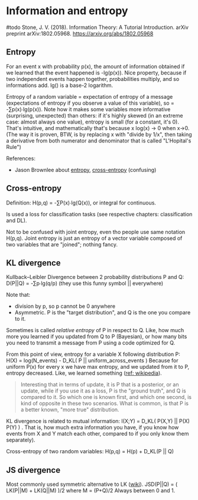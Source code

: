 # Information and entropy

#todo
Stone, J. V. (2018). Information Theory: A Tutorial Introduction. arXiv preprint arXiv:1802.05968.
https://arxiv.org/abs/1802.05968

## Entropy

For an event x with probability p(x), the amount of information obtained if we learned that the event happened is -lg(p(x)). Nice property, because if two independent events happen together, probabilities multiply, and so informations add. lg() is a base-2 logarithm.

Entropy of a random variable = expectation of entropy of a message (expectations of entropy if you observe a value of this variable), so = -∑p(x)∙lg(p(x)). Note how it makes some variables more informative (surprising, unexpected) than others: if it's highly skewed (in an extreme case: almost always one value), entropy is small (for a constant, it's 0). That's intuitive, and mathematically that's because x log(x) → 0 when x→0. (The way it is proven, BTW, is by replacing x with "divide by 1/x", then taking a derivative from both numerator and denominator that is called "L'Hopital's Rule")

References:
* Jason Brownlee about [entropy](https://machinelearningmastery.com/what-is-information-entropy/), [cross-entropy](https://machinelearningmastery.com/cross-entropy-for-machine-learning/) (confusing)

## Cross-entropy

Definition: H(p,q) = -∑P(x)∙lg(Q(x)), or integral for continuous.

Is used a loss for classification tasks (see respective chapters: classification and DL).

Not to be confused with joint entropy, even tho people use same notation H(p,q). Joint entropy is just an entropy of a vector variable composed of two variables that are "joined"; nothing fancy.

## KL divergence

Kullback–Leibler Divergence between 2 probability distributions P and Q: 
D(P||Q) = -∑p∙lg(q/p)
(they use this funny symbol || everywhere)

Note that:
* division by p, so p cannot be 0 anywhere
* Asymmetric. P is the "target distribution", and Q is the one you compare to it.

Sometimes is called _relative entropy_ of P in respect to Q. Like, how much more you learned if you updated from Q to P (Bayesian), or how many bits you need to transmit a message from P using a code optimized for Q.

From this point of view, entropy for a variable X following distribution P:
H(X) = log(N_events) - D_KL( P || uniform_across_events )
Because for uniform P(x) for every x we have max entropy, and we updated from it to P, entropy decreased. Like, we learned something ([ref: wikipedia](https://en.wikipedia.org/wiki/Kullback%E2%80%93Leibler_divergence)).

> Interesting that in terms of update, it is P that is a posterior, or an update, while if you use it as a loss, P is the "ground truth", and Q is compared to it. So which one is known first, and which one second, is kind of opposite in these two scenarios. What is common, is that P is a better known, "more true" distribution.

KL divergence is related to mutual information: I(X;Y) = D_KL( P(X,Y) || P(X) P(Y) ) . That is, how much extra information you have, if you know how events from X and Y match each other, compared to if you only know them separately).

Cross-entropy of two random variables: H(p,q) = H(p) + D_KL(P || Q)

## JS divergence

Most commonly used symmetric alternative to LK ([wiki](https://en.wikipedia.org/wiki/Jensen%E2%80%93Shannon_divergence)). 
JSD(P||Q) = ( LK(P||M) + LK(Q||M) )/2
where M = (P+Q)/2
Always between 0 and 1.